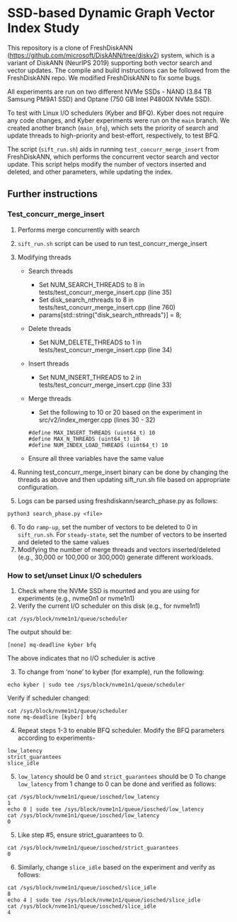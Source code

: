 # SSD-based Dynamic Graph Vector Index Study

This repository is a clone of FreshDiskANN (https://github.com/microsoft/DiskANN/tree/diskv2) system, which is a variant of DiskANN (NeurIPS 2019) supporting both vector search and vector updates. The compile and build instructions can be followed from the FreshDiskANN repo. We modified FreshDiskANN to fix some bugs. 

All experiments are run on two different NVMe SSDs - NAND (3.84 TB Samsung PM9A1 SSD) and Optane (750 GB Intel P4800X NVMe SSD).

To test with Linux I/O schedulers (Kyber and BFQ). Kyber does not require any code changes, and Kyber experiments were run on the `main` branch. We created another branch (`main_bfq`), which sets the priority of search and update threads to high-priority and best-effort, respectively, to test BFQ.

The script (`sift_run.sh`) aids in running `test_concurr_merge_insert` from FreshDiskANN, which performs the concurrent vector search and vector update. This script helps modify the number of vectors inserted and deleted, and other parameters, while updating the index.

## Further instructions

### Test_concurr_merge_insert

1. Performs merge concurrently with search
2. `sift_run.sh` script can be used to run test_concurr_merge_insert
3. Modifying threads  
   - Search threads  
		- Set NUM_SEARCH_THREADS to 8 in tests/test_concurr_merge_insert.cpp (line 35)  
		- Set disk_search_nthreads to 8 in tests/test_concurr_merge_insert.cpp (line 760)  
		- params[std::string("disk_search_nthreads")] = 8;  
	- Delete threads
		- Set NUM_DELETE_THREADS to 1 in tests/test_concurr_merge_insert.cpp (line 34)
	- Insert threads
		- Set NUM_INSERT_THREADS to 2 in tests/test_concurr_merge_insert.cpp (line 33)
	- Merge threads
		- Set the following to 10 or 20 based on the experiment in src/v2/index_merger.cpp (lines 30 - 32)

	  	```
		#define MAX_INSERT_THREADS (uint64_t) 10  
		#define MAX_N_THREADS (uint64_t) 10  
		#define NUM_INDEX_LOAD_THREADS (uint64_t) 10
   		``` 

	- Ensure all three variables have the same value

4. Running test_concurr_merge_insert binary can be done by changing the threads as above and then updating sift_run.sh file based on appropriate configuration.
5. Logs can be parsed using freshdiskann/search_phase.py as follows:
```
python3 search_phase.py <file>
```
6. To do `ramp-up`, set the number of vectors to be deleted to 0 in `sift_run.sh`. For `steady-state`, set the number of vectors to be inserted and deleted to the same values
7. Modifying the number of merge threads and vectors inserted/deleted (e.g., 30,000 or 100,000 or 300,000) generate different workloads.

### How to set/unset Linux I/O schedulers

1. Check where the NVMe SSD is mounted and you are using for experiments (e.g., nvme0n1 or nvme1n1)
2. Verify the current I/O scheduler on this disk (e.g., for nvme1n1)
```
cat /sys/block/nvme1n1/queue/scheduler
```

The output should be:
```
[none] mq-deadline kyber bfq
```

The above indicates that no I/O scheduler is active

3. To change from ‘none’ to kyber (for example), run the following:
```
echo kyber | sudo tee /sys/block/nvme1n1/queue/scheduler
```

Verify if scheduler changed:
```
cat /sys/block/nvme1n1/queue/scheduler
none mq-deadline [kyber] bfq
```

4. Repeat steps 1-3 to enable BFQ scheduler. Modify the BFQ parameters according to experiments-
```
low_latency
strict_guarantees
slice_idle
```
5. `low_latency` should be 0 and `strict_guarantees` should be 0
To change `low_latency` from 1 change to 0 can be done and verified as follows:
```
cat /sys/block/nvme1n1/queue/iosched/low_latency
1
echo 0 | sudo tee /sys/block/nvme1n1/queue/iosched/low_latency
cat /sys/block/nvme1n1/queue/iosched/low_latency 
0
```

5. Like step #5, ensure strict_guarantees to 0.
```
cat /sys/block/nvme1n1/queue/iosched/strict_guarantees 
0
```

6. Similarly, change `slice_idle` based on the experiment and verify as follows:

```
cat /sys/block/nvme1n1/queue/iosched/slice_idle
8
echo 4 | sudo tee /sys/block/nvme1n1/queue/iosched/slice_idle
cat /sys/block/nvme1n1/queue/iosched/slice_idle
4
```
